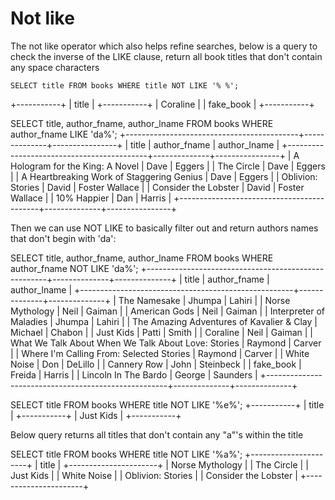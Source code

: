 # Not like 

The not like operator which also helps refine searches, below is a query to check the inverse of the LIKE clause, return all book titles that don't contain any space characters 

```
SELECT title FROM books WHERE title NOT LIKE '% %';
```

+-----------+
| title     |
+-----------+
| Coraline  |
| fake_book |
+-----------+

 SELECT title, author_fname, author_lname FROM books WHERE author_fname LIKE 'da%';
+-------------------------------------------+--------------+----------------+
| title                                     | author_fname | author_lname   |
+-------------------------------------------+--------------+----------------+
| A Hologram for the King: A Novel          | Dave         | Eggers         |
| The Circle                                | Dave         | Eggers         |
| A Heartbreaking Work of Staggering Genius | Dave         | Eggers         |
| Oblivion: Stories                         | David        | Foster Wallace |
| Consider the Lobster                      | David        | Foster Wallace |
| 10% Happier                               | Dan          | Harris         |
+-------------------------------------------+--------------+----------------+

Then we can use NOT LIKE to basically filter out and return authors names that don't begin with 'da':

SELECT title, author_fname, author_lname FROM books WHERE author_fname NOT LIKE 'da%';
+-----------------------------------------------------+--------------+--------------+
| title                                               | author_fname | author_lname |
+-----------------------------------------------------+--------------+--------------+
| The Namesake                                        | Jhumpa       | Lahiri       |
| Norse Mythology                                     | Neil         | Gaiman       |
| American Gods                                       | Neil         | Gaiman       |
| Interpreter of Maladies                             | Jhumpa       | Lahiri       |
| The Amazing Adventures of Kavalier & Clay           | Michael      | Chabon       |
| Just Kids                                           | Patti        | Smith        |
| Coraline                                            | Neil         | Gaiman       |
| What We Talk About When We Talk About Love: Stories | Raymond      | Carver       |
| Where I'm Calling From: Selected Stories            | Raymond      | Carver       |
| White Noise                                         | Don          | DeLillo      |
| Cannery Row                                         | John         | Steinbeck    |
| fake_book                                           | Freida       | Harris       |
| Lincoln In The Bardo                                | George       | Saunders     |
+-----------------------------------------------------+--------------+--------------+

SELECT title FROM books WHERE title NOT LIKE '%e%';
+-----------+
| title     |
+-----------+
| Just Kids |
+-----------+

Below query returns all titles that don't contain any "a"'s within the title

SELECT title FROM books WHERE title NOT LIKE '%a%';
+----------------------+
| title                |
+----------------------+
| Norse Mythology      |
| The Circle           |
| Just Kids            |
| White Noise          |
| Oblivion: Stories    |
| Consider the Lobster |
+----------------------+

